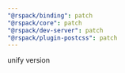 ```yaml
---
"@rspack/binding": patch
"@rspack/core": patch
"@rspack/dev-server": patch
"@rspack/plugin-postcss": patch
---
```


unify version
